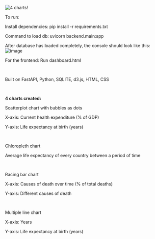 ![4 charts!](https://github.com/user-attachments/assets/127086a0-d4b5-4c73-922d-23916dfffb6b)

To run:

Install dependencies: pip install -r requirements.txt

Command to load db: uvicorn backend.main:app

After database has loaded completely, the console should look like this:
![image](https://github.com/user-attachments/assets/3938b672-cb0a-461a-b039-8df2920ed8db)

For the frontend: Run dashboard.html

<br>

Built on FastAPI, Python, SQLITE, d3.js, HTML, CSS

<br>

**4 charts created:**

Scatterplot chart with bubbles as dots

X-axis: Current health expenditure (% of GDP)

Y-axis: Life expectancy at birth (years)

<br>

Chloropleth chart

Average life expectancy of every country between a period of time

<br>

Racing bar chart

X-axis: Causes of death over time (% of total deaths)

Y-axis: Different causes of death

<br>

Multiple line chart

X-axis: Years

Y-axis: Life expectancy at birth (years)

